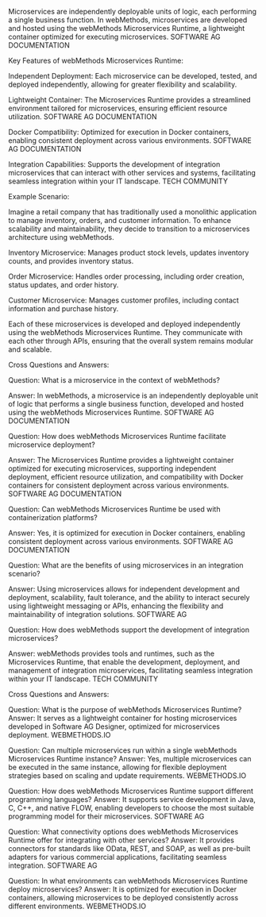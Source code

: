 Microservices are independently deployable units of logic, each performing a single business function. In webMethods, microservices are developed and hosted using the webMethods Microservices Runtime, a lightweight container optimized for executing microservices. 
SOFTWARE AG DOCUMENTATION

Key Features of webMethods Microservices Runtime:

Independent Deployment: Each microservice can be developed, tested, and deployed independently, allowing for greater flexibility and scalability.

Lightweight Container: The Microservices Runtime provides a streamlined environment tailored for microservices, ensuring efficient resource utilization. 
SOFTWARE AG DOCUMENTATION

Docker Compatibility: Optimized for execution in Docker containers, enabling consistent deployment across various environments. 
SOFTWARE AG DOCUMENTATION

Integration Capabilities: Supports the development of integration microservices that can interact with other services and systems, facilitating seamless integration within your IT landscape. 
TECH COMMUNITY

Example Scenario:

Imagine a retail company that has traditionally used a monolithic application to manage inventory, orders, and customer information. To enhance scalability and maintainability, they decide to transition to a microservices architecture using webMethods.

Inventory Microservice: Manages product stock levels, updates inventory counts, and provides inventory status.

Order Microservice: Handles order processing, including order creation, status updates, and order history.

Customer Microservice: Manages customer profiles, including contact information and purchase history.

Each of these microservices is developed and deployed independently using the webMethods Microservices Runtime. They communicate with each other through APIs, ensuring that the overall system remains modular and scalable.

Cross Questions and Answers:

Question: What is a microservice in the context of webMethods?

Answer: In webMethods, a microservice is an independently deployable unit of logic that performs a single business function, developed and hosted using the webMethods Microservices Runtime. 
SOFTWARE AG DOCUMENTATION

Question: How does webMethods Microservices Runtime facilitate microservice deployment?

Answer: The Microservices Runtime provides a lightweight container optimized for executing microservices, supporting independent deployment, efficient resource utilization, and compatibility with Docker containers for consistent deployment across various environments. 
SOFTWARE AG DOCUMENTATION

Question: Can webMethods Microservices Runtime be used with containerization platforms?

Answer: Yes, it is optimized for execution in Docker containers, enabling consistent deployment across various environments. 
SOFTWARE AG DOCUMENTATION

Question: What are the benefits of using microservices in an integration scenario?

Answer: Using microservices allows for independent development and deployment, scalability, fault tolerance, and the ability to interact securely using lightweight messaging or APIs, enhancing the flexibility and maintainability of integration solutions. 
SOFTWARE AG

Question: How does webMethods support the development of integration microservices?

Answer: webMethods provides tools and runtimes, such as the Microservices Runtime, that enable the development, deployment, and management of integration microservices, facilitating seamless integration within your IT landscape. 
TECH COMMUNITY

Cross Questions and Answers:

Question: What is the purpose of webMethods Microservices Runtime? Answer: It serves as a lightweight container for hosting microservices developed in Software AG Designer, optimized for microservices deployment. 
WEBMETHODS.IO

Question: Can multiple microservices run within a single webMethods Microservices Runtime instance? Answer: Yes, multiple microservices can be executed in the same instance, allowing for flexible deployment strategies based on scaling and update requirements. 
WEBMETHODS.IO

Question: How does webMethods Microservices Runtime support different programming languages? Answer: It supports service development in Java, C, C++, and native FLOW, enabling developers to choose the most suitable programming model for their microservices. 
SOFTWARE AG

Question: What connectivity options does webMethods Microservices Runtime offer for integrating with other services? Answer: It provides connectors for standards like OData, REST, and SOAP, as well as pre-built adapters for various commercial applications, facilitating seamless integration. 
SOFTWARE AG

Question: In what environments can webMethods Microservices Runtime deploy microservices? Answer: It is optimized for execution in Docker containers, allowing microservices to be deployed consistently across different environments. 
WEBMETHODS.IO